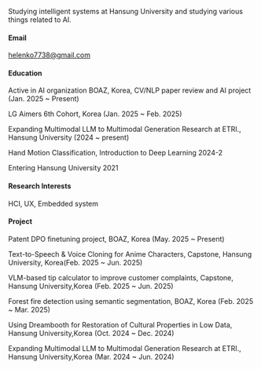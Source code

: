 


Studying intelligent systems at Hansung University and studying various things related to AI.

#### Email
helenko7738@gmail.com

#### Education
Active in AI organization BOAZ, Korea, CV/NLP paper review and AI project (Jan. 2025 ~ Present)

LG Aimers 6th Cohort, Korea (Jan. 2025 ~ Feb. 2025)

Expanding Multimodal LLM to Multimodal Generation Research at ETRI., Hansung University (2024 ~ present)

Hand Motion Classification, Introduction to Deep Learning 2024-2

Entering Hansung University 2021 

#### Research Interests
HCI, UX, Embedded system

#### Project
Patent DPO finetuning project, BOAZ, Korea (May. 2025 ~ Present)

Text-to-Speech & Voice Cloning for Anime Characters, Capstone, Hansung University, Korea(Feb. 2025 ~ Jun. 2025)

VLM-based tip calculator to improve customer complaints, Capstone, Hansung University,Korea (Feb. 2025 ~ Jun. 2025)

Forest fire detection using semantic segmentation, BOAZ, Korea (Feb. 2025 ~ Mar. 2025)

Using Dreambooth for Restoration of Cultural Properties in Low Data, Hansung University,Korea (Oct. 2024 ~ Dec. 2024)

Expanding Multimodal LLM to Multimodal Generation Research at ETRI., Hansung University,Korea (Mar. 2024 ~ Jun. 2024)

